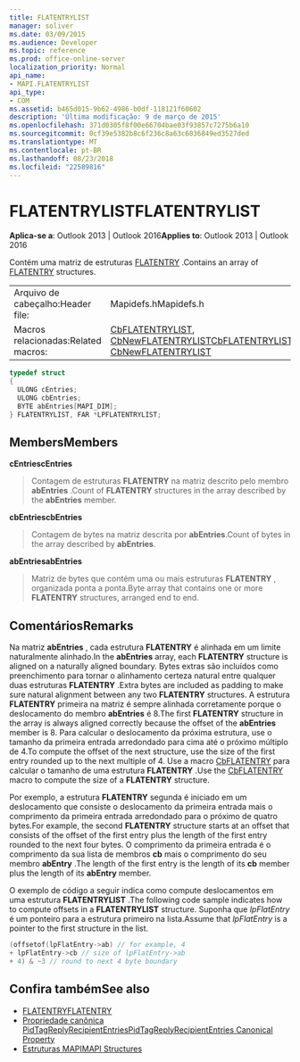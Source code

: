 ```yaml
---
title: FLATENTRYLIST
manager: soliver
ms.date: 03/09/2015
ms.audience: Developer
ms.topic: reference
ms.prod: office-online-server
localization_priority: Normal
api_name:
- MAPI.FLATENTRYLIST
api_type:
- COM
ms.assetid: b465d015-9b62-4986-b0df-118121f60602
description: 'Última modificação: 9 de março de 2015'
ms.openlocfilehash: 371d0305f8f00e66704bae03f93857c7275b6a10
ms.sourcegitcommit: 0cf39e5382b8c6f236c8a63c6036849ed3527ded
ms.translationtype: MT
ms.contentlocale: pt-BR
ms.lasthandoff: 08/23/2018
ms.locfileid: "22589816"
---
```

# <a name="flatentrylist"></a><span data-ttu-id="2e630-103">FLATENTRYLIST</span><span class="sxs-lookup"><span data-stu-id="2e630-103">FLATENTRYLIST</span></span>

<span data-ttu-id="2e630-104">**Aplica-se a**: Outlook 2013 | Outlook 2016</span><span class="sxs-lookup"><span data-stu-id="2e630-104">**Applies to**: Outlook 2013 | Outlook 2016</span></span> 
  
<span data-ttu-id="2e630-105">Contém uma matriz de estruturas [FLATENTRY](flatentry.md) .</span><span class="sxs-lookup"><span data-stu-id="2e630-105">Contains an array of [FLATENTRY](flatentry.md) structures.</span></span> 
  
|||
|:-----|:-----|
|<span data-ttu-id="2e630-106">Arquivo de cabeçalho:</span><span class="sxs-lookup"><span data-stu-id="2e630-106">Header file:</span></span>  <br/> |<span data-ttu-id="2e630-107">Mapidefs.h</span><span class="sxs-lookup"><span data-stu-id="2e630-107">Mapidefs.h</span></span>  <br/> |
|<span data-ttu-id="2e630-108">Macros relacionadas:</span><span class="sxs-lookup"><span data-stu-id="2e630-108">Related macros:</span></span>  <br/> |<span data-ttu-id="2e630-109">[CbFLATENTRYLIST](cbflatentrylist.md), [CbNewFLATENTRYLIST](cbnewflatentrylist.md)</span><span class="sxs-lookup"><span data-stu-id="2e630-109">[CbFLATENTRYLIST](cbflatentrylist.md), [CbNewFLATENTRYLIST](cbnewflatentrylist.md)</span></span> <br/> |
   
```cpp
typedef struct
{
  ULONG cEntries;
  ULONG cbEntries;
  BYTE abEntries[MAPI_DIM];
} FLATENTRYLIST, FAR *LPFLATENTRYLIST;

```

## <a name="members"></a><span data-ttu-id="2e630-110">Members</span><span class="sxs-lookup"><span data-stu-id="2e630-110">Members</span></span>

<span data-ttu-id="2e630-111">**cEntries**</span><span class="sxs-lookup"><span data-stu-id="2e630-111">**cEntries**</span></span>
  
> <span data-ttu-id="2e630-112">Contagem de estruturas **FLATENTRY** na matriz descrito pelo membro **abEntries** .</span><span class="sxs-lookup"><span data-stu-id="2e630-112">Count of **FLATENTRY** structures in the array described by the **abEntries** member.</span></span> 
    
<span data-ttu-id="2e630-113">**cbEntries**</span><span class="sxs-lookup"><span data-stu-id="2e630-113">**cbEntries**</span></span>
  
> <span data-ttu-id="2e630-114">Contagem de bytes na matriz descrita por **abEntries**.</span><span class="sxs-lookup"><span data-stu-id="2e630-114">Count of bytes in the array described by **abEntries**.</span></span> 
    
<span data-ttu-id="2e630-115">**abEntries**</span><span class="sxs-lookup"><span data-stu-id="2e630-115">**abEntries**</span></span>
  
> <span data-ttu-id="2e630-116">Matriz de bytes que contém uma ou mais estruturas **FLATENTRY** , organizada ponta a ponta.</span><span class="sxs-lookup"><span data-stu-id="2e630-116">Byte array that contains one or more **FLATENTRY** structures, arranged end to end.</span></span> 
    
## <a name="remarks"></a><span data-ttu-id="2e630-117">Comentários</span><span class="sxs-lookup"><span data-stu-id="2e630-117">Remarks</span></span>

<span data-ttu-id="2e630-118">Na matriz **abEntries** , cada estrutura **FLATENTRY** é alinhada em um limite naturalmente alinhado.</span><span class="sxs-lookup"><span data-stu-id="2e630-118">In the **abEntries** array, each **FLATENTRY** structure is aligned on a naturally aligned boundary.</span></span> <span data-ttu-id="2e630-119">Bytes extras são incluídos como preenchimento para tornar o alinhamento certeza natural entre qualquer duas estruturas **FLATENTRY** .</span><span class="sxs-lookup"><span data-stu-id="2e630-119">Extra bytes are included as padding to make sure natural alignment between any two **FLATENTRY** structures.</span></span> <span data-ttu-id="2e630-120">A estrutura **FLATENTRY** primeira na matriz é sempre alinhada corretamente porque o deslocamento do membro **abEntries** é 8.</span><span class="sxs-lookup"><span data-stu-id="2e630-120">The first **FLATENTRY** structure in the array is always aligned correctly because the offset of the **abEntries** member is 8.</span></span> <span data-ttu-id="2e630-121">Para calcular o deslocamento da próxima estrutura, use o tamanho da primeira entrada arredondado para cima até o próximo múltiplo de 4.</span><span class="sxs-lookup"><span data-stu-id="2e630-121">To compute the offset of the next structure, use the size of the first entry rounded up to the next multiple of 4.</span></span> <span data-ttu-id="2e630-122">Use a macro [CbFLATENTRY](cbflatentry.md) para calcular o tamanho de uma estrutura **FLATENTRY** .</span><span class="sxs-lookup"><span data-stu-id="2e630-122">Use the [CbFLATENTRY](cbflatentry.md) macro to compute the size of a **FLATENTRY** structure.</span></span> 
  
<span data-ttu-id="2e630-123">Por exemplo, a estrutura **FLATENTRY** segunda é iniciado em um deslocamento que consiste o deslocamento da primeira entrada mais o comprimento da primeira entrada arredondado para o próximo de quatro bytes.</span><span class="sxs-lookup"><span data-stu-id="2e630-123">For example, the second **FLATENTRY** structure starts at an offset that consists of the offset of the first entry plus the length of the first entry rounded to the next four bytes.</span></span> <span data-ttu-id="2e630-124">O comprimento da primeira entrada é o comprimento da sua lista de membros **cb** mais o comprimento do seu membro **abEntry** .</span><span class="sxs-lookup"><span data-stu-id="2e630-124">The length of the first entry is the length of its **cb** member plus the length of its **abEntry** member.</span></span> 
  
<span data-ttu-id="2e630-125">O exemplo de código a seguir indica como compute deslocamentos em uma estrutura **FLATENTRYLIST** .</span><span class="sxs-lookup"><span data-stu-id="2e630-125">The following code sample indicates how to compute offsets in a **FLATENTRYLIST** structure.</span></span> <span data-ttu-id="2e630-126">Suponha que _lpFlatEntry_ é um ponteiro para a estrutura primeiro na lista.</span><span class="sxs-lookup"><span data-stu-id="2e630-126">Assume that  _lpFlatEntry_ is a pointer to the first structure in the list.</span></span> 
  
```cpp
(offsetof(lpFlatEntry->ab) // for example, 4
+ lpFlatEntry->cb // size of lpFlatEntry->ab 
+ 4) & ~3 // round to next 4 byte boundary
```

## <a name="see-also"></a><span data-ttu-id="2e630-127">Confira também</span><span class="sxs-lookup"><span data-stu-id="2e630-127">See also</span></span>

- [<span data-ttu-id="2e630-128">FLATENTRY</span><span class="sxs-lookup"><span data-stu-id="2e630-128">FLATENTRY</span></span>](flatentry.md)
- [<span data-ttu-id="2e630-129">Propriedade canônica PidTagReplyRecipientEntries</span><span class="sxs-lookup"><span data-stu-id="2e630-129">PidTagReplyRecipientEntries Canonical Property</span></span>](pidtagreplyrecipiententries-canonical-property.md)
- [<span data-ttu-id="2e630-130">Estruturas MAPI</span><span class="sxs-lookup"><span data-stu-id="2e630-130">MAPI Structures</span></span>](mapi-structures.md)

